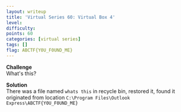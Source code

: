```yaml
---
layout: writeup
title: 'Virtual Series 60: Virtual Box 4'
level:
difficulty:
points: 60
categories: [virtual series]
tags: []
flag: ABCTF{Y0U_F0UND_ME}
---
```

**Challenge**   
What's this?

**Solution**   
There was a file named `whats this` in recycle bin, restored it, found
it originated from location `C:\Program Files\Outlook
Express\ABCTF{Y0U_F0UND_ME}`